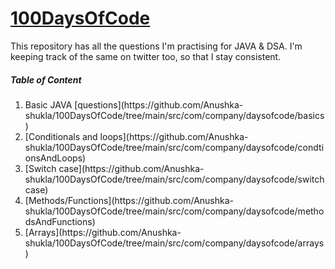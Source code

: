 # [100DaysOfCode](https://twitter.com/anushka4120/status/1427154722423676929?s=20)
This repository has all the questions I'm practising for JAVA & DSA. I'm keeping track of the same on twitter too, so that I stay consistent.
<h5>Table of Content</h5>
<ol> 
<li>Basic JAVA [questions](https://github.com/Anushka-shukla/100DaysOfCode/tree/main/src/com/company/daysofcode/basics) </li>
<li>[Conditionals and loops](https://github.com/Anushka-shukla/100DaysOfCode/tree/main/src/com/company/daysofcode/condtionsAndLoops) </li>
<li>[Switch case](https://github.com/Anushka-shukla/100DaysOfCode/tree/main/src/com/company/daysofcode/switchcase) </li>
<li>[Methods/Functions](https://github.com/Anushka-shukla/100DaysOfCode/tree/main/src/com/company/daysofcode/methodsAndFunctions) </li>
<li>[Arrays](https://github.com/Anushka-shukla/100DaysOfCode/tree/main/src/com/company/daysofcode/arrays) </li>

</ol>

